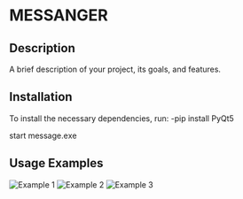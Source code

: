 # MESSANGER

## Description

A brief description of your project, its goals, and features.

## Installation

To install the necessary dependencies, run:
  -pip install PyQt5
  
start mеssagе.еxе
   
## Usage Examples

![Example 1](https://github.com/user-attachments/assets/cf8f4335-211b-466e-8b66-01911ec608f0)
![Example 2](https://github.com/user-attachments/assets/f9cda920-bab0-43ac-a978-f6c5472db579)
![Example 3](https://github.com/user-attachments/assets/02631c46-4bf6-44b8-9540-48b6db11a519)
